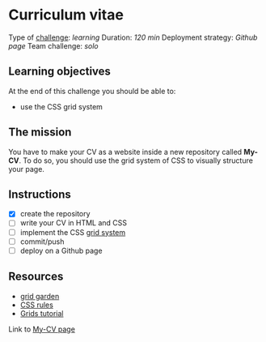 # Curriculum vitae
Type of [challenge](https://github.com/becodeorg/BXL-Swartz-4-27/blob/master/1.The-Field/4.HTML-CSS/introduction/04-curriculum-vitae.adoc): *learning*
Duration: *120 min*
Deployment strategy: *Github page*
Team challenge: *solo*

## Learning objectives
At the end of this challenge you should be able to:
* use the CSS grid system

## The mission
You have to make your CV as a website inside a new repository called **My-CV**. To do so, you should use the grid system of CSS to visually structure your page.

## Instructions
- [x] create the repository
- [ ] write your CV in HTML and CSS
- [ ] implement the CSS [grid system](https://developer.mozilla.org/en-US/docs/Web/CSS/CSS_Grid_Layout)
- [ ] commit/push
- [ ] deploy on a Github page

## Resources
* [grid garden](http://cssgridgarden.com/)
* [CSS rules](https://www.w3schools.com/css/default.asp)
* [Grids tutorial](https://css-tricks.com/snippets/css/complete-guide-grid/)

Link to [My-CV page](https://luisromeroaraya.github.io/My-CV/)
